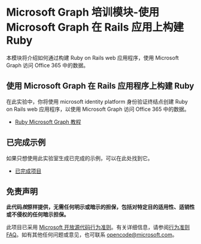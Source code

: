 # <a name="microsoft-graph-training-module---build-ruby-on-rails-apps-with-microsoft-graph"></a>Microsoft Graph 培训模块-使用 Microsoft Graph 在 Rails 应用上构建 Ruby

本模块将介绍如何通过构建 Ruby on Rails web 应用程序，使用 Microsoft Graph 访问 Office 365 中的数据。

## <a name="lab---build-ruby-on-rails-apps-with-microsoft-graph"></a>使用 Microsoft Graph 在 Rails 应用程序上构建 Ruby

在此实验中，你将使用 microsoft identity platform 身份验证终结点创建 Ruby on Rails web 应用程序，以使用 Microsoft Graph 访问 Office 365 中的数据。

- [Ruby Microsoft Graph 教程](https://docs.microsoft.com/graph/training/ruby-tutorial)

## <a name="completed-sample"></a>已完成示例

如果只想使用此实验室生成已完成的示例，可以在此处找到它。

- [已完成项目](demo)

## <a name="disclaimer"></a>免责声明

**此代码*按*原样提供，无需任何明示或暗示的担保，包括对特定目的适用性、适销性或不侵权的任何暗示担保。**

此项目已采用 [Microsoft 开放源代码行为准则](https://opensource.microsoft.com/codeofconduct/)。有关详细信息，请参阅[行为准则 FAQ](https://opensource.microsoft.com/codeofconduct/faq/)。如有其他任何问题或意见，也可联系 [opencode@microsoft.com](mailto:opencode@microsoft.com)。

